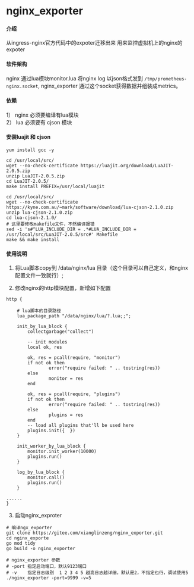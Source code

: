 # nginx_exporter

#### 介绍
从ingress-nginx官方代码中的expoter迁移出来 用来监控虚拟机上的nginx的expoter

#### 软件架构
nginx 通过lua模块monitor.lua 将nginx log 以json格式发到 `/tmp/prometheus-nginx.socket`, nginx_exporter 通过这个socket获得数据并组装成metrics。 


#### 依赖
1） nginx 必须要编译有lua模块     
2） lua 必须要有 cjson 模块


#### 安装luajit 和 cjson
```shell
yum install gcc -y

cd /usr/local/src/
wget --no-check-certificate https://luajit.org/download/LuaJIT-2.0.5.zip 
unzip LuaJIT-2.0.5.zip
cd LuaJIT-2.0.5/
make install PREFIX=/usr/local/luajit 

cd /usr/local/src/
wget --no-check-certificate https://kyne.com.au/~mark/software/download/lua-cjson-2.1.0.zip
unzip lua-cjson-2.1.0.zip 
cd lua-cjson-2.1.0/
# 这里要修改makefile文件，不然编译报错
sed -i 's#^LUA_INCLUDE_DIR = .*#LUA_INCLUDE_DIR =   /usr/local/src/LuaJIT-2.0.5/src#' Makefile
make && make install 
```



#### 使用说明

1.  将Lua脚本copy到 /data/nginx/lua 目录（这个目录可以自己定义，和nginx配置文件一致就行）;

2.  修改nginx的http模块配置，新增如下配置
```nginx
http {

    # lua脚本的目录路径
    lua_package_path "/data/nginx/lua/?.lua;;";

    init_by_lua_block {
        collectgarbage("collect")

        -- init modules
        local ok, res

        ok, res = pcall(require, "monitor")
        if not ok then
                error("require failed: " .. tostring(res))
        else
                monitor = res
        end

        ok, res = pcall(require, "plugins")
        if not ok then
                error("require failed: " .. tostring(res))
        else
                plugins = res
        end
        -- load all plugins that'll be used here
        plugins.init({  })
    }

    init_worker_by_lua_block {
        monitor.init_worker(10000)
        plugins.run()
    }

    log_by_lua_block {
        monitor.call()
        plugins.run()
    }
    
......
}

```

3.  启动nginx_exproter
```shell
# 编译ngx_exporter
git clone https://gitee.com/xianglinzeng/nginx_exporter.git
cd nginx_exporte
go mod tidy
go build -o nginx_exporter

# nginx_exporter 参数
# -port 指定启动端口，默认9123端口
# -v    指定日志级别  1 2 3 4 5 越高日志越详细，默认是2，不指定也行，调试使用5
./nginx_exporter -port=9999 -v=5
```




